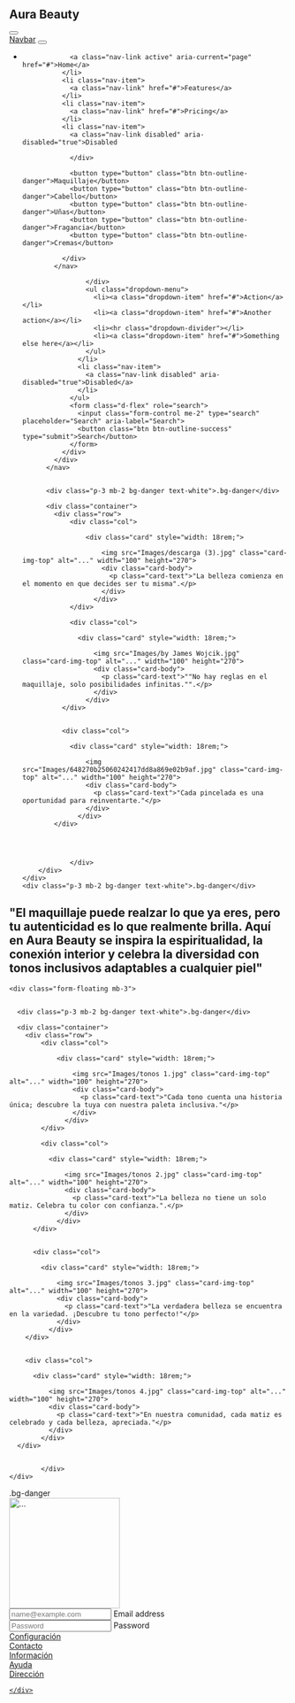 <!DOCTYPE html>
<html lang="en">
<head>
    <meta charset="UTF-8">
    <meta name="viewport" content="width=, initial-scale=1.0">
    <link rel="stylesheet" href="css/bootstrap.min.css">
    <link rel="stylesheet" href="https://cdn.jsdelivr.net/npm/bootstrap-icons@1.11.3/font/bootstrap-icons.min.css">
    <title>Aura Beauty</title>
</head>
<body>
  <h2>Aura Beauty</h2>
  <button type="button" class="btn-close" aria-label="Close"></button>
    <div class="row">
      <nav class="navbar navbar-expand-lg bg-body-tertiary">
        <div class="container-fluid">
          <a class="navbar-brand" href="#">Navbar</a>
          <button class="navbar-toggler" type="button" data-bs-toggle="collapse" data-bs-target="#navbarNav" aria-controls="navbarNav" aria-expanded="false" aria-label="Toggle navigation">
            <span class="navbar-toggler-icon"></span>
          </button>
          <div class="collapse navbar-collapse" id="navbarNav">
            <ul class="navbar-nav">
              <li class="nav-item">


                <a class="nav-link active" aria-current="page" href="#">Home</a>
              </li>
              <li class="nav-item">
                <a class="nav-link" href="#">Features</a>
              </li>
              <li class="nav-item">
                <a class="nav-link" href="#">Pricing</a>
              </li>
              <li class="nav-item">
                <a class="nav-link disabled" aria-disabled="true">Disabled
                    
                </div>

                <button type="button" class="btn btn-outline-danger">Maquillaje</button>
                <button type="button" class="btn btn-outline-danger">Cabello</button>
                <button type="button" class="btn btn-outline-danger">Uñas</button>
                <button type="button" class="btn btn-outline-danger">Fragancia</button>
                <button type="button" class="btn btn-outline-danger">Cremas</button>

              </div>
            </nav>

                    </div>
                    <ul class="dropdown-menu">
                      <li><a class="dropdown-item" href="#">Action</a></li>
                      <li><a class="dropdown-item" href="#">Another action</a></li>
                      <li><hr class="dropdown-divider"></li>
                      <li><a class="dropdown-item" href="#">Something else here</a></li>
                    </ul>
                  </li>
                  <li class="nav-item">
                    <a class="nav-link disabled" aria-disabled="true">Disabled</a>
                  </li>
                </ul>
                <form class="d-flex" role="search">
                  <input class="form-control me-2" type="search" placeholder="Search" aria-label="Search">
                  <button class="btn btn-outline-success" type="submit">Search</button>
                </form>
              </div>
            </div>
          </nav>


          <div class="p-3 mb-2 bg-danger text-white">.bg-danger</div>

          <div class="container">
            <div class="row">
                <div class="col">

                    <div class="card" style="width: 18rem;">

                        <img src="Images/descarga (3).jpg" class="card-img-top" alt="..." width="100" height="270">
                        <div class="card-body">
                          <p class="card-text">"La belleza comienza en el momento en que decides ser tu misma".</p>
                        </div>
                      </div>
                </div>

                <div class="col">

                  <div class="card" style="width: 18rem;">

                      <img src="Images/by James Wojcik.jpg" class="card-img-top" alt="..." width="100" height="270">
                      <div class="card-body">
                        <p class="card-text">""No hay reglas en el maquillaje, solo posibilidades infinitas."".</p>
                      </div>
                    </div>
              </div>

    
              <div class="col">

                <div class="card" style="width: 18rem;">

                    <img src="Images/648270b25060242417dd8a869e02b9af.jpg" class="card-img-top" alt="..." width="100" height="270">
                    <div class="card-body">
                      <p class="card-text">"Cada pincelada es una oportunidad para reinventarte."</p>
                    </div>
                  </div>
            </div>
      

      
              
                </div>
        </div>
    </div>
    <div class="p-3 mb-2 bg-danger text-white">.bg-danger</div>
  </div>

  <h2>"El maquillaje puede realzar lo que ya eres, pero tu autenticidad es lo que realmente brilla. Aquí en Aura Beauty se inspira la espiritualidad, la conexión interior y celebra la diversidad con tonos inclusivos adaptables a cualquier piel"</h2>

  </div>

    <div class="form-floating mb-3">


      <div class="p-3 mb-2 bg-danger text-white">.bg-danger</div>

      <div class="container">
        <div class="row">
            <div class="col">

                <div class="card" style="width: 18rem;">

                    <img src="Images/tonos 1.jpg" class="card-img-top" alt="..." width="100" height="270">
                    <div class="card-body">
                      <p class="card-text">"Cada tono cuenta una historia única; descubre la tuya con nuestra paleta inclusiva."</p>
                    </div>
                  </div>
            </div>

            <div class="col">

              <div class="card" style="width: 18rem;">

                  <img src="Images/tonos 2.jpg" class="card-img-top" alt="..." width="100" height="270">
                  <div class="card-body">
                    <p class="card-text">"La belleza no tiene un solo matiz. Celebra tu color con confianza.".</p>
                  </div>
                </div>
          </div>


          <div class="col">

            <div class="card" style="width: 18rem;">

                <img src="Images/tonos 3.jpg" class="card-img-top" alt="..." width="100" height="270">
                <div class="card-body">
                  <p class="card-text">"La verdadera belleza se encuentra en la variedad. ¡Descubre tu tono perfecto!"</p>
                </div>
              </div>
        </div>
  

        <div class="col">

          <div class="card" style="width: 18rem;">

              <img src="Images/tonos 4.jpg" class="card-img-top" alt="..." width="100" height="270">
              <div class="card-body">
                <p class="card-text">"En nuestra comunidad, cada matiz es celebrado y cada belleza, apreciada."</p>
              </div>
            </div>
      </div>
  
          
            </div>
    </div>
</div>
<div class="p-3 mb-2 bg-danger text-white">.bg-danger</div>
</div>
</div>


  <div class="text-center">
    <img src="Images/5045878.png" class="rounded" alt="..." height="200" width="200"> 
  </div>
  <inp<div class="form-floating mb-3">
    <input type="email" class="form-control" id="floatingInput" placeholder="name@example.com">
    <label for="floatingInput">Email address</label>
  </div>
  <div class="form-floating">
    <input type="password" class="form-control" id="floatingPassword" placeholder="Password">
    <label for="floatingPassword">Password</label>
  </div>

</div>
      </ul>
    </nav>
    <script src="https://cdn.jsdelivr.net/npm/bootstrap@5.3.3/dist/js/bootstrap.min.js" integrity="sha384-0pUGZvbkm6XF6gxjEnlmuGrJXVbNuzT9qBBavbLwCsOGabYfZo0T0to5eqruptLy" crossorigin="anonymous"></script>

<footer>
  <div class="container-fluid bg-danger p-3 text-center">
    <div class="row">
      <div class="col"><a href="#" class="text-decoration-none text-light"><i class="bi bi-gear-fill"></i> Configuración</a></div>
      <div class="col"><a href="#" class="text-decoration-none text-light"><i class="bi bi-telephone-forward-fill"></i> Contacto</a></div>
      <div class="col"><a href="#" class="text-decoration-none text-light"><i class="bi bi-exclamation-circle-fill"></i> Información</a></div>
      <div class="col"><a href="#" class="text-decoration-none text-light"><i class="bi bi-shield-exclamation"></i> Ayuda</a></div>
      <div class="col"><a href="#" class="text-decoration-none text-light"><i class="bi bi-geo-alt"></i> Dirección</div>



    </div>

</footer>
 

</body>
</html>
